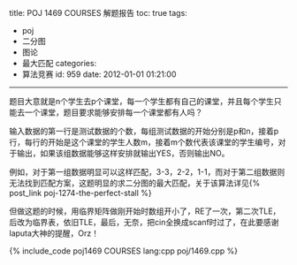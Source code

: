 title: POJ 1469 COURSES 解题报告
toc: true
tags:
  - poj
  - 二分图
  - 图论
  - 最大匹配
categories:
  - 算法竞赛
id: 959
date: 2012-01-01 01:21:00
---

题目大意就是n个学生去p个课堂，每一个学生都有自己的课堂，并且每个学生只能去一个课堂，题目要求能够安排每一个课堂都有人吗？

输入数据的第一行是测试数据的个数，每组测试数据的开始分别是p和n，接着p行，每行的开始是这个课堂的学生人数m，接着m个数代表该课堂的学生编号，对于输出，如果该组数据能够这样安排就输出YES，否则输出NO。

例如，对于第一组数据明显可以这样匹配，3-3，2-2，1-1，而对于第二组数据则无法找到匹配方案，这题明显的求二分图的最大匹配，关于该算法详见{% post_link poj-1274-the-perfect-stall %}

但做这题的时候，用临界矩阵做刚开始时数组开小了，RE了一次，第二次TLE，后改为临界表，依旧TLE，最后，无奈，把cin全换成scanf时过了，在此要感谢laputa大神的提醒，Orz！

{% include_code poj1469 COURSES lang:cpp poj/1469.cpp %}